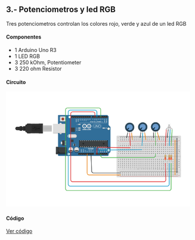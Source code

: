 ## 3.- Potenciometros y led RGB
Tres potenciometros controlan los colores rojo, verde y azul de un led RGB

#### Componentes
* 1	Arduino Uno R3
* 1	LED RGB
* 3	250 kOhm, Potentiometer
* 3	220 ohm Resistor

#### Circuito
![Circuito](circuito.png)

#### Código
[Ver código](codigo.ino)
